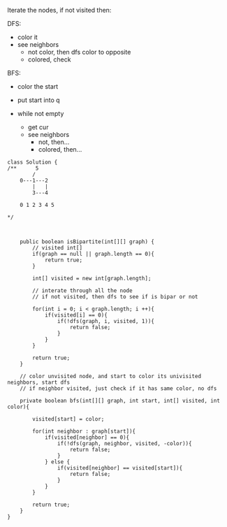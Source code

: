 
Iterate the nodes, if not visited then:

DFS:
  * color it
  * see neighbors
    * not color, then dfs color to opposite
    * colored, check
  

BFS:
  * color the start
  * put start into q

  * while not empty
    * get cur
    * see neighbors
      * not, then...
      * colored, then...



```
class Solution {
/**		 5
		/
	0---1---2
		|   |
		3---4

	0 1 2 3 4 5

*/
	 


    public boolean isBipartite(int[][] graph) {
        // visited int[]
        if(graph == null || graph.length == 0){
        	return true;
        }

        int[] visited = new int[graph.length];

       	// interate through all the node
       	// if not visited, then dfs to see if is bipar or not

       	for(int i = 0; i < graph.length; i ++){
       		if(visited[i] == 0){
       			if(!dfs(graph, i, visited, 1)){
       				return false;
       			}
       		}
       	}

       	return true;
    }

    // color unvisited node, and start to color its univisited neighbors, start dfs
    // if neighbor visited, just check if it has same color, no dfs

    private boolean bfs(int[][] graph, int start, int[] visited, int color){
    	
    	visited[start] = color;

    	for(int neighbor : graph[start]){
    		if(visited[neighbor] == 0){
    			if(!dfs(graph, neighbor, visited, -color)){
    				return false;
    			}
    		} else {
    			if(visited[neighbor] == visited[start]){
    				return false;
    			}
    		}
    	}

    	return true;
    }
}